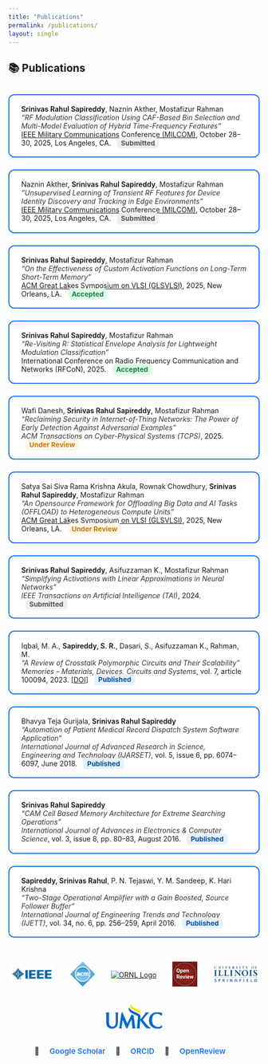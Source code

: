 ```yaml
---
title: "Publications"
permalink: /publications/
layout: single
---
```



<style>
.pub-grid {
  display: grid;
  grid-template-columns: 1fr;
  gap: 1.5rem;
  margin-top: 2rem;
}

.pub-card {
  border: 2px solid #1a73e8;
  border-radius: 12px;
  padding: 1.2rem 1.5rem;
  background: #fff;
  transition: 0.3s ease;
}

.pub-card:hover {
  background-color: #f0f8ff;
  transform: scale(1.01);
  box-shadow: 0 4px 12px rgba(26, 115, 232, 0.1);
}

.pub-card strong {
  font-weight: 600;
  color: #111;
}

.pub-card em {
  color: #333;
}

.status {
  font-size: 0.85rem;
  font-weight: bold;
  padding: 0.2rem 0.5rem;
  border-radius: 6px;
  margin-left: 0.5rem;
}

.status.accepted { color: #1a7f3d; background: #dcfce7; }
.status.review   { color: #c67c00; background: #fff6e6; }
.status.pending  { color: #555; background: #f0f0f0; }
.status.published { color: #0a539e; background: #e5f1ff; }

.pub-footer {
  margin-top: 2rem;
  text-align: center;
  font-size: 0.95rem;
}

.pub-footer a {
  text-decoration: none;
  color: #1a73e8;
  margin: 0 1rem;
  font-weight: 600;
}
.pub-footer a:hover {
  text-decoration: underline;
}

.logo-row {
  display: flex;
  justify-content: center;
  align-items: center;
  gap: 2rem;
  margin-top: 3rem;
  flex-wrap: wrap;
}

.logo-row img {
  height: 50px;
  max-width: 120px;
  transition: transform 0.3s ease;
  object-fit: contain;
}

.logo-row img:hover {
  transform: scale(1.1);
}
</style>

<section id="publications">
  <h2>📚 Publications</h2>

  <div class="pub-grid">
    <div class="pub-card">
      <strong>Srinivas Rahul Sapireddy</strong>, Naznin Akther, Mostafizur Rahman<br>
      <em>“RF Modulation Classification Using CAF-Based Bin Selection and Multi-Model Evaluation of Hybrid Time-Frequency Features”</em><br>
      <a href="https://milcom.org" target="_blank">IEEE Military Communications Conference (MILCOM)</a>, October 28–30, 2025, Los Angeles, CA. 
      <span class="status pending">Submitted</span>
    </div>
    <div class="pub-card">
      Naznin Akther, <strong>Srinivas Rahul Sapireddy</strong>, Mostafizur Rahman<br>
      <em>“Unsupervised Learning of Transient RF Features for Device Identity Discovery and Tracking in Edge Environments”</em><br>
      <a href="https://milcom.org" target="_blank">IEEE Military Communications Conference (MILCOM)</a>, October 28–30, 2025, Los Angeles, CA. 
      <span class="status pending">Submitted</span>
    </div>
    <div class="pub-card">
      <strong>Srinivas Rahul Sapireddy</strong>, Mostafizur Rahman<br>
      <em>“On the Effectiveness of Custom Activation Functions on Long-Term Short-Term Memory”</em><br>
      <a href="https://www.glsvlsi.org" target="_blank">ACM Great Lakes Symposium on VLSI (GLSVLSI)</a>, 2025, New Orleans, LA. 
      <span class="status accepted">Accepted</span>
    </div>
    <div class="pub-card">
      <strong>Srinivas Rahul Sapireddy</strong>, Mostafizur Rahman<br>
      <em>“Re-Visiting R: Statistical Envelope Analysis for Lightweight Modulation Classification”</em><br>
      International Conference on Radio Frequency Communication and Networks (RFCoN), 2025.
      <span class="status accepted">Accepted</span>
    </div>
    <div class="pub-card">
      Wafi Danesh, <strong>Srinivas Rahul Sapireddy</strong>, Mostafizur Rahman<br>
      <em>“Reclaiming Security in Internet-of-Thing Networks: The Power of Early Detection Against Adversarial Examples”</em><br>
      <em>ACM Transactions on Cyber-Physical Systems (TCPS)</em>, 2025.
      <span class="status review">Under Review</span>
    </div>
    <div class="pub-card">
      Satya Sai Siva Rama Krishna Akula, Rownak Chowdhury, <strong>Srinivas Rahul Sapireddy</strong>, Mostafizur Rahman<br>
      <em>“An Opensource Framework for Offloading Big Data and AI Tasks (OFFLOAD) to Heterogeneous Compute Units”</em><br>
      <a href="https://www.glsvlsi.org" target="_blank">ACM Great Lakes Symposium on VLSI (GLSVLSI)</a>, 2025, New Orleans, LA.
      <span class="status review">Under Review</span>
    </div>
    <div class="pub-card">
      <strong>Srinivas Rahul Sapireddy</strong>, Asifuzzaman K., Mostafizur Rahman<br>
      <em>“Simplifying Activations with Linear Approximations in Neural Networks”</em><br>
      <em>IEEE Transactions on Artificial Intelligence (TAI)</em>, 2024.
      <span class="status pending">Submitted</span>
    </div>
    <div class="pub-card">
      Iqbal, M. A., <strong>Sapireddy, S. R.</strong>, Dasari, S., Asifuzzaman K., Rahman, M.<br>
      <em>“A Review of Crosstalk Polymorphic Circuits and Their Scalability”</em><br>
      <em>Memories – Materials, Devices, Circuits and Systems</em>, vol. 7, article 100094, 2023. 
      <a href="https://doi.org/10.1016/j.memori.2023.100094" target="_blank">[DOI]</a>
      <span class="status published">Published</span>
    </div>
    <div class="pub-card">
      Bhavya Teja Gurijala, <strong>Srinivas Rahul Sapireddy</strong><br>
      <em>“Automation of Patient Medical Record Dispatch System Software Application”</em><br>
      <em>International Journal of Advanced Research in Science, Engineering and Technology (IJARSET)</em>, vol. 5, issue 6, pp. 6074–6097, June 2018.
      <span class="status published">Published</span>
    </div>
    <div class="pub-card">
      <strong>Srinivas Rahul Sapireddy</strong><br>
      <em>“CAM Cell Based Memory Architecture for Extreme Searching Operations”</em><br>
      <em>International Journal of Advances in Electronics & Computer Science</em>, vol. 3, issue 8, pp. 80–83, August 2016.
      <span class="status published">Published</span>
    </div>
    <div class="pub-card">
      <strong>Sapireddy, Srinivas Rahul</strong>, P. N. Tejaswi, Y. M. Sandeep, K. Hari Krishna<br>
      <em>“Two-Stage Operational Amplifier with a Gain Boosted, Source Follower Buffer”</em><br>
      <em>International Journal of Engineering Trends and Technology (IJETT)</em>, vol. 34, no. 6, pp. 256–259, April 2016.
      <span class="status published">Published</span>
    </div>
  </div>

<div class="logo-row">
  <a href="https://www.ieee.org/" target="_blank" title="IEEE">
    <img src="/images/IEEE.jpg" alt="IEEE Logo" />
  </a>
  <a href="https://www.acm.org/" target="_blank" title="ACM">
    <img src="/images/ACM.png" alt="ACM Logo" />
  </a>
  <a href="https://www.ornl.gov/" target="_blank" title="Oak Ridge National Laboratory">
    <img src="/images/Oal.jpg" alt="ORNL Logo" />
  </a>
  <a href="https://openreview.net/" target="_blank" title="OpenReview">
    <img src="/images/OPEN.jpg" alt="OpenReview Logo" />
  </a>
    <a href="https://www.ornl.gov/" target="_blank" title="Oak Ridge National Laboratory">
    <img src="/images/UIS.png" alt="ORNL Logo" />
  </a>
  <a href="https://openreview.net/" target="_blank" title="OpenReview">
    <img src="/images/UMKC.png" alt="OpenReview Logo" />
  </a>
</div>

</section>

<footer class="pub-footer">
  📘 <a href="https://scholar.google.com/citations?user=08fgpdIAAAAJ&hl=en" target="_blank">Google Scholar</a>
  🧬 <a href="https://orcid.org/0000-0002-9898-6810" target="_blank">ORCID</a>
  📝 <a href="https://openreview.net/profile?id=~Srinivas_Rahul_Sapireddy1" target="_blank">OpenReview</a>
</footer>
